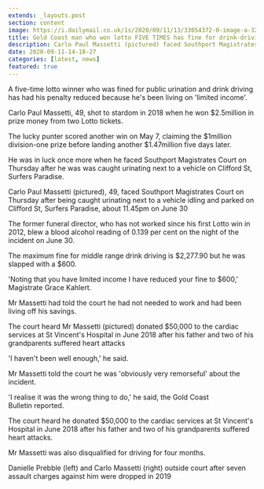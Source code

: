 ```yaml
---
extends: _layouts.post
section: content
image: https://i.dailymail.co.uk/1s/2020/09/11/13/33054372-0-image-a-32_1599827064816.jpg 
title: Gold Coast man who won lotto FIVE TIMES has fine for drink-driving reduced for limited income 
description: Carlo Paul Massetti (pictured) faced Southport Magistrates Court on Thursday after being caught urinating next to a vehicle parked and idling at Surfers Paradise about 11.45pm on June 30. 
date: 2020-09-11-14-18-27 
categories: [latest, news] 
featured: true 
--- 
```

A five-time lotto winner who was fined for public urination and drink driving has had his penalty reduced because he's been living on 'limited income'. 

Carlo Paul Massetti, 49, shot to stardom in 2018 when he won $2.5million in prize money from two Lotto tickets.

The lucky punter scored another win on May 7, claiming the $1million division-one prize before landing another $1.47million five days later.

He was in luck once more when he faced Southport Magistrates Court on Thursday after he was was caught urinating next to a vehicle on Clifford St, Surfers Paradise.

Carlo Paul Massetti (pictured), 49, faced Southport Magistrates Court on Thursday after being caught urinating next to a vehicle idling and parked on Clifford St, Surfers Paradise, about 11.45pm on June 30

The former funeral director, who has not worked since his first Lotto win in 2012, blew a blood alcohol reading of 0.139 per cent on the night of the incident on June 30. 

The maximum fine for middle range drink driving is $2,277.90 but he was slapped with a $600.

'Noting that you have limited income I have reduced your fine to $600,' Magistrate Grace Kahlert. 

Mr Massetti had told the court he had not needed to work and had been living off his savings. 

The court heard Mr Massetti (pictured) donated $50,000 to the cardiac services at St Vincent's Hospital in June 2018 after his father and two of his grandparents suffered heart attacks

'I haven't been well enough,' he said.

Mr Massetti told the court he was 'obviously very remorseful' about the incident.  

'I realise it was the wrong thing to do,' he said, the Gold Coast Bulletin reported. 

The court heard he donated $50,000 to the cardiac services at St Vincent's Hospital in June 2018 after his father and two of his grandparents suffered heart attacks. 

Mr Massetti was also disqualified for driving for four months. 

Danielle Prebble (left) and Carlo Massetti (right) outside court after seven assault charges against him were dropped in 2019

